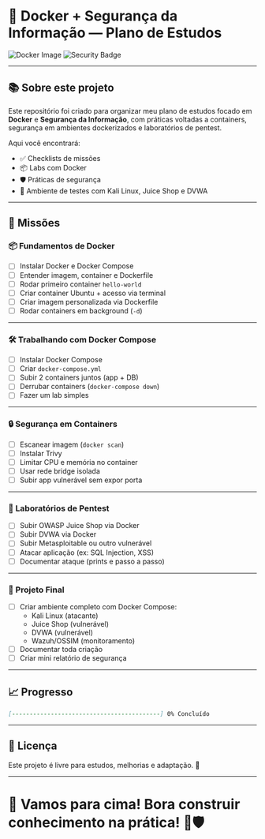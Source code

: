 # 🐳 Docker + Segurança da Informação — **Plano de Estudos**

![Docker Image](https://img.shields.io/badge/Docker-Learning-blue?logo=docker)
![Security Badge](https://img.shields.io/badge/Security-Focused-critical?logo=cybersecurity)

---

## 📚 Sobre este projeto

Este repositório foi criado para organizar meu plano de estudos focado em **Docker** e **Segurança da Informação**, com práticas voltadas a containers, segurança em ambientes dockerizados e laboratórios de pentest.

Aqui você encontrará:
- ✅ Checklists de missões
- 📦 Labs com Docker
- 🛡️ Práticas de segurança
- 🐧 Ambiente de testes com Kali Linux, Juice Shop e DVWA

---

## 🎯 Missões

### 📦 Fundamentos de Docker
- [ ] Instalar Docker e Docker Compose
- [ ] Entender imagem, container e Dockerfile
- [ ] Rodar primeiro container `hello-world`
- [ ] Criar container Ubuntu + acesso via terminal
- [ ] Criar imagem personalizada via Dockerfile
- [ ] Rodar containers em background (`-d`)

---

### 🛠️ Trabalhando com Docker Compose
- [ ] Instalar Docker Compose
- [ ] Criar `docker-compose.yml`
- [ ] Subir 2 containers juntos (app + DB)
- [ ] Derrubar containers (`docker-compose down`)
- [ ] Fazer um lab simples

---

### 🔒 Segurança em Containers
- [ ] Escanear imagem (`docker scan`)
- [ ] Instalar Trivy
- [ ] Limitar CPU e memória no container
- [ ] Usar rede bridge isolada
- [ ] Subir app vulnerável sem expor porta

---

### 🧪 Laboratórios de Pentest
- [ ] Subir OWASP Juice Shop via Docker
- [ ] Subir DVWA via Docker
- [ ] Subir Metasploitable ou outro vulnerável
- [ ] Atacar aplicação (ex: SQL Injection, XSS)
- [ ] Documentar ataque (prints e passo a passo)

---

### 🚀 Projeto Final
- [ ] Criar ambiente completo com Docker Compose:
    - Kali Linux (atacante)
    - Juice Shop (vulnerável)
    - DVWA (vulnerável)
    - Wazuh/OSSIM (monitoramento)
- [ ] Documentar toda criação
- [ ] Criar mini relatório de segurança

---

## 📈 Progresso
```markdown
[------------------------------------------] 0% Concluído
```

---

## 📜 Licença
Este projeto é livre para estudos, melhorias e adaptação. 🚀

---

# 🚀 Vamos para cima! Bora construir conhecimento na prática! 🐳🛡️

